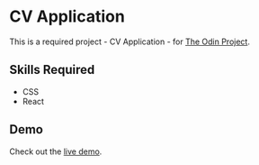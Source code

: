 # CV Application
This is a required project - CV Application - for [The Odin Project](https://www.theodinproject.com/).

## Skills Required
- CSS
- React

## Demo
Check out the [live demo](https://sjdumas.github.io/cv-application).